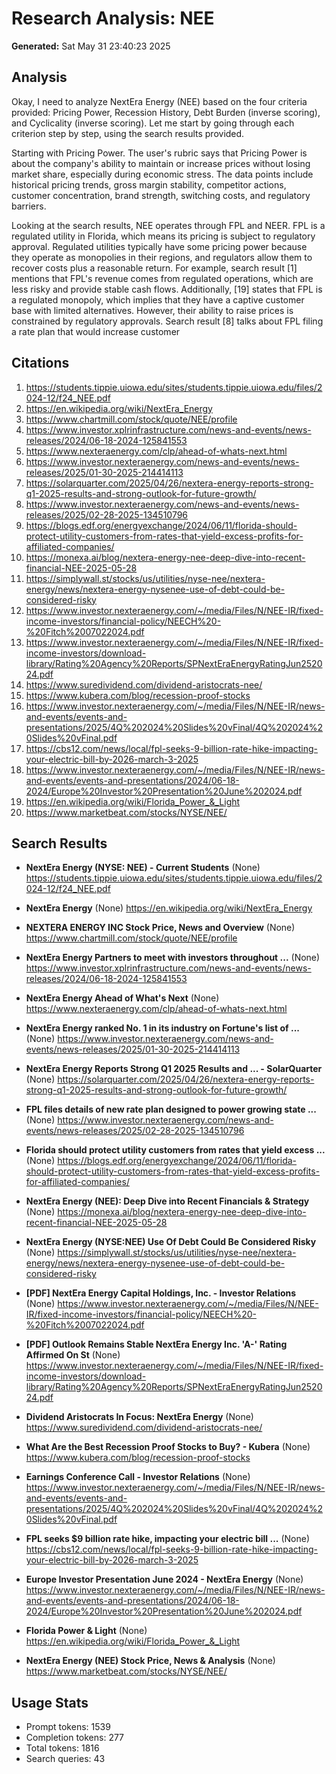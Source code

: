 # Research Analysis: NEE

**Generated:** Sat May 31 23:40:23 2025

## Analysis

<think>
Okay, I need to analyze NextEra Energy (NEE) based on the four criteria provided: Pricing Power, Recession History, Debt Burden (inverse scoring), and Cyclicality (inverse scoring). Let me start by going through each criterion step by step, using the search results provided.

Starting with Pricing Power. The user's rubric says that Pricing Power is about the company's ability to maintain or increase prices without losing market share, especially during economic stress. The data points include historical pricing trends, gross margin stability, competitor actions, customer concentration, brand strength, switching costs, and regulatory barriers.

Looking at the search results, NEE operates through FPL and NEER. FPL is a regulated utility in Florida, which means its pricing is subject to regulatory approval. Regulated utilities typically have some pricing power because they operate as monopolies in their regions, and regulators allow them to recover costs plus a reasonable return. For example, search result [1] mentions that FPL's revenue comes from regulated operations, which are less risky and provide stable cash flows. Additionally, [19] states that FPL is a regulated monopoly, which implies that they have a captive customer base with limited alternatives. However, their ability to raise prices is constrained by regulatory approvals. Search result [8] talks about FPL filing a rate plan that would increase customer

## Citations

1. https://students.tippie.uiowa.edu/sites/students.tippie.uiowa.edu/files/2024-12/f24_NEE.pdf
2. https://en.wikipedia.org/wiki/NextEra_Energy
3. https://www.chartmill.com/stock/quote/NEE/profile
4. https://www.investor.xplrinfrastructure.com/news-and-events/news-releases/2024/06-18-2024-125841553
5. https://www.nexteraenergy.com/clp/ahead-of-whats-next.html
6. https://www.investor.nexteraenergy.com/news-and-events/news-releases/2025/01-30-2025-214414113
7. https://solarquarter.com/2025/04/26/nextera-energy-reports-strong-q1-2025-results-and-strong-outlook-for-future-growth/
8. https://www.investor.nexteraenergy.com/news-and-events/news-releases/2025/02-28-2025-134510796
9. https://blogs.edf.org/energyexchange/2024/06/11/florida-should-protect-utility-customers-from-rates-that-yield-excess-profits-for-affiliated-companies/
10. https://monexa.ai/blog/nextera-energy-nee-deep-dive-into-recent-financial-NEE-2025-05-28
11. https://simplywall.st/stocks/us/utilities/nyse-nee/nextera-energy/news/nextera-energy-nysenee-use-of-debt-could-be-considered-risky
12. https://www.investor.nexteraenergy.com/~/media/Files/N/NEE-IR/fixed-income-investors/financial-policy/NEECH%20-%20Fitch%2007022024.pdf
13. https://www.investor.nexteraenergy.com/~/media/Files/N/NEE-IR/fixed-income-investors/download-library/Rating%20Agency%20Reports/SPNextEraEnergyRatingJun252024.pdf
14. https://www.suredividend.com/dividend-aristocrats-nee/
15. https://www.kubera.com/blog/recession-proof-stocks
16. https://www.investor.nexteraenergy.com/~/media/Files/N/NEE-IR/news-and-events/events-and-presentations/2025/4Q%202024%20Slides%20vFinal/4Q%202024%20Slides%20vFinal.pdf
17. https://cbs12.com/news/local/fpl-seeks-9-billion-rate-hike-impacting-your-electric-bill-by-2026-march-3-2025
18. https://www.investor.nexteraenergy.com/~/media/Files/N/NEE-IR/news-and-events/events-and-presentations/2024/06-18-2024/Europe%20Investor%20Presentation%20June%202024.pdf
19. https://en.wikipedia.org/wiki/Florida_Power_&_Light
20. https://www.marketbeat.com/stocks/NYSE/NEE/

## Search Results

- **NextEra Energy (NYSE: NEE) - Current Students** (None)
  https://students.tippie.uiowa.edu/sites/students.tippie.uiowa.edu/files/2024-12/f24_NEE.pdf

- **NextEra Energy** (None)
  https://en.wikipedia.org/wiki/NextEra_Energy

- **NEXTERA ENERGY INC Stock Price, News and Overview** (None)
  https://www.chartmill.com/stock/quote/NEE/profile

- **NextEra Energy Partners to meet with investors throughout ...** (None)
  https://www.investor.xplrinfrastructure.com/news-and-events/news-releases/2024/06-18-2024-125841553

- **NextEra Energy Ahead of What's Next** (None)
  https://www.nexteraenergy.com/clp/ahead-of-whats-next.html

- **NextEra Energy ranked No. 1 in its industry on Fortune's list of ...** (None)
  https://www.investor.nexteraenergy.com/news-and-events/news-releases/2025/01-30-2025-214414113

- **NextEra Energy Reports Strong Q1 2025 Results and ... - SolarQuarter** (None)
  https://solarquarter.com/2025/04/26/nextera-energy-reports-strong-q1-2025-results-and-strong-outlook-for-future-growth/

- **FPL files details of new rate plan designed to power growing state ...** (None)
  https://www.investor.nexteraenergy.com/news-and-events/news-releases/2025/02-28-2025-134510796

- **Florida should protect utility customers from rates that yield excess ...** (None)
  https://blogs.edf.org/energyexchange/2024/06/11/florida-should-protect-utility-customers-from-rates-that-yield-excess-profits-for-affiliated-companies/

- **NextEra Energy (NEE): Deep Dive into Recent Financials & Strategy** (None)
  https://monexa.ai/blog/nextera-energy-nee-deep-dive-into-recent-financial-NEE-2025-05-28

- **NextEra Energy (NYSE:NEE) Use Of Debt Could Be Considered Risky** (None)
  https://simplywall.st/stocks/us/utilities/nyse-nee/nextera-energy/news/nextera-energy-nysenee-use-of-debt-could-be-considered-risky

- **[PDF] NextEra Energy Capital Holdings, Inc. - Investor Relations** (None)
  https://www.investor.nexteraenergy.com/~/media/Files/N/NEE-IR/fixed-income-investors/financial-policy/NEECH%20-%20Fitch%2007022024.pdf

- **[PDF] Outlook Remains Stable NextEra Energy Inc. 'A-' Rating Affirmed On St** (None)
  https://www.investor.nexteraenergy.com/~/media/Files/N/NEE-IR/fixed-income-investors/download-library/Rating%20Agency%20Reports/SPNextEraEnergyRatingJun252024.pdf

- **Dividend Aristocrats In Focus: NextEra Energy** (None)
  https://www.suredividend.com/dividend-aristocrats-nee/

- **What Are the Best Recession Proof Stocks to Buy? - Kubera** (None)
  https://www.kubera.com/blog/recession-proof-stocks

- **Earnings Conference Call - Investor Relations** (None)
  https://www.investor.nexteraenergy.com/~/media/Files/N/NEE-IR/news-and-events/events-and-presentations/2025/4Q%202024%20Slides%20vFinal/4Q%202024%20Slides%20vFinal.pdf

- **FPL seeks $9 billion rate hike, impacting your electric bill ...** (None)
  https://cbs12.com/news/local/fpl-seeks-9-billion-rate-hike-impacting-your-electric-bill-by-2026-march-3-2025

- **Europe Investor Presentation June 2024 - NextEra Energy** (None)
  https://www.investor.nexteraenergy.com/~/media/Files/N/NEE-IR/news-and-events/events-and-presentations/2024/06-18-2024/Europe%20Investor%20Presentation%20June%202024.pdf

- **Florida Power & Light** (None)
  https://en.wikipedia.org/wiki/Florida_Power_&_Light

- **NextEra Energy (NEE) Stock Price, News & Analysis** (None)
  https://www.marketbeat.com/stocks/NYSE/NEE/

## Usage Stats

- Prompt tokens: 1539
- Completion tokens: 277
- Total tokens: 1816
- Search queries: 43

